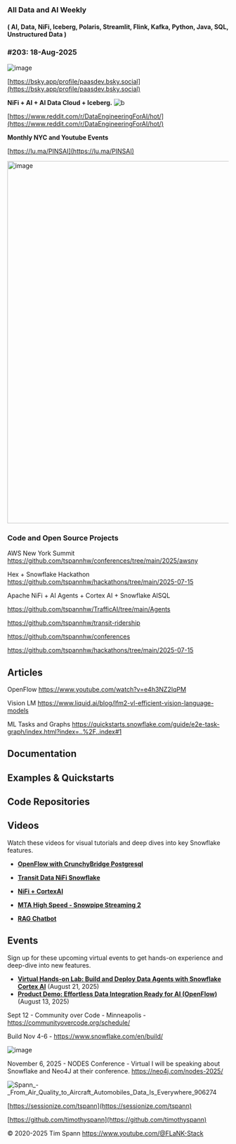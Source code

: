 ###  All Data and AI Weekly 
#### ( AI, Data, NiFi, Iceberg, Polaris, Streamlit, Flink, Kafka, Python, Java, SQL, Unstructured Data )  
### #203: 18-Aug-2025

![image](https://github.com/user-attachments/assets/91b059cf-1238-43ba-a270-c122ada21ca4)

[https://bsky.app/profile/paasdev.bsky.social](https://bsky.app/profile/paasdev.bsky.social)

**NiFi + AI + AI Data Cloud + Iceberg.**
![b](https://images.credential.net/badge/tiny/g6fomszs_1741624330730_badge.png)

[https://www.reddit.com/r/DataEngineeringForAI/hot/](https://www.reddit.com/r/DataEngineeringForAI/hot/)



**Monthly NYC and Youtube Events**

[https://lu.ma/PINSAI](https://lu.ma/PINSAI)




<img width="1775" height="822" alt="image" src="https://github.com/user-attachments/assets/1bac957b-cce6-4889-896b-ab7fbca27102" />


### Code and Open Source Projects

AWS New York Summit
https://github.com/tspannhw/conferences/tree/main/2025/awsny

Hex + Snowflake Hackathon
https://github.com/tspannhw/hackathons/tree/main/2025-07-15

Apache NiFi + AI Agents + Cortex AI + Snowflake AISQL

https://github.com/tspannhw/TrafficAI/tree/main/Agents

https://github.com/tspannhw/transit-ridership

https://github.com/tspannhw/conferences

https://github.com/tspannhw/hackathons/tree/main/2025-07-15







## **Articles**

OpenFlow
https://www.youtube.com/watch?v=e4h3NZ2IqPM

Vision LM
https://www.liquid.ai/blog/lfm2-vl-efficient-vision-language-models

ML Tasks and Graphs
https://quickstarts.snowflake.com/guide/e2e-task-graph/index.html?index=..%2F..index#1


## **Documentation**


## **Examples & Quickstarts**


## **Code Repositories**



## **Videos**

Watch these videos for visual tutorials and deep dives into key Snowflake features.

* [**OpenFlow with CrunchyBridge Postgresql**](https://youtu.be/5WDfOPGn88A)

* [**Transit Data NiFi Snowflake**](https://youtu.be/bnRxlj915Tk)

* [**NiFi + CortexAI**](https://youtu.be/SbLkx6v1lm0)
  
* [**MTA High Speed - Snowpipe Streaming 2**](https://youtu.be/ZEzUsXtERN0)

* [**RAG Chatbot**](https://www.youtube.com/watch?v=8_ymnmWL9Ec)



## **Events**

Sign up for these upcoming virtual events to get hands-on experience and deep-dive into new features.

* [**Virtual Hands-on Lab: Build and Deploy Data Agents with Snowflake Cortex AI**](https://www.snowflake.com/webinars/virtual-hands-on-labs/build-and-deploy-data-agents-with-snowflake-cortex-ai-2025-08-21/) (August 21, 2025\)  
* [**Product Demo: Effortless Data Integration Ready for AI (OpenFlow)**](https://www.snowflake.com/webinars/product-demo/effortless-data-integration-ready-for-ai-a-technical-deep-dive-of-snowflake-openflow-2025-08-13/) (August 13, 2025\)

Sept 12 - Community over Code - Minneapolis -  https://communityovercode.org/schedule/

Build Nov 4-6 - https://www.snowflake.com/en/build/

![image](https://github.com/user-attachments/assets/485ae972-8a9b-43ec-8fbd-d87aecd88fd6)

November 6, 2025 - NODES Conference - Virtual I will be speaking about Snowflake and Neo4J at their conference. https://neo4j.com/nodes-2025/

![Spann_-_From_Air_Quality_to_Aircraft_Automobiles_Data_Is_Everywhere_906274](https://github.com/user-attachments/assets/7dbcb2a0-9dac-443a-871b-5499c5fdb08e)




[https://sessionize.com/tspann](https://sessionize.com/tspann)

[https://github.com/timothyspann](https://github.com/timothyspann)



&copy; 2020-2025 Tim Spann  https://www.youtube.com/@FLaNK-Stack
